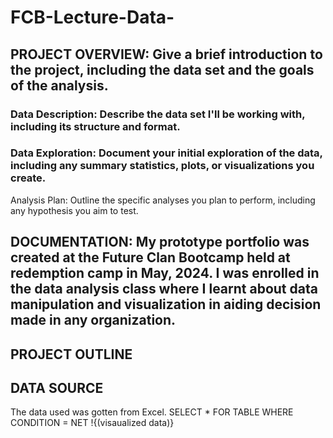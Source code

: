 # FCB-Lecture-Data-
## PROJECT OVERVIEW: Give a brief introduction to the project, including the data set and the goals of the analysis.
### Data Description: Describe the data set I'll be working with, including its structure and format.
### Data Exploration: Document your initial exploration of the data, including any summary statistics, plots, or visualizations you create.
Analysis Plan: Outline the specific analyses you plan to perform, including any hypothesis you aim to test.
## DOCUMENTATION: My prototype portfolio was created at the Future Clan Bootcamp held at redemption camp in May, 2024. I was enrolled in the data analysis class where I learnt about data manipulation and visualization in aiding decision made in any organization.
## PROJECT OUTLINE
## DATA SOURCE
The data used was gotten from Excel.
SELECT * FOR TABLE WHERE CONDITION = NET
!{(visaualized data)}
